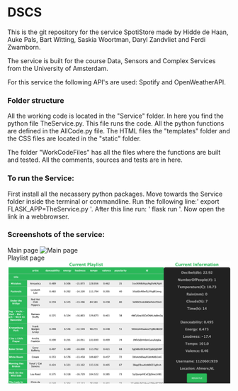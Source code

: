 # DSCS
This is the git repository for the service SpotiStore made by Hidde de Haan, Auke Pals, Bart Witting, Saskia Woortman, Daryl Zandvliet and Ferdi Zwamborn. 

The service is built for the course Data, Sensors and Complex Services from the University of Amsterdam. 

For this service the following API's are used: Spotify and OpenWeatherAPI.

### Folder structure
All the working code is located in the "Service" folder. In here you find the python file TheService.py. This file runs the code. All the python functions are defined in the AllCode.py file. The HTML files the "templates" folder and the CSS files are located in the "static" folder.

The folder "WorkCodeFiles" has all the files where the functions are built and tested. All the comments, sources and tests are in here.

### To run the Service:
First install all the necassery python packages.
Move towards the Service folder inside the terminal or commandline. Run the following line:' export FLASK_APP=TheService.py '. After this line run: ' flask run '. Now open the link in a webbrowser.


### Screenshots of the service:
Main page
![Main page](/ImagesREADMe/landingpage.png)<br/>
Playlist page
![Playlist page](/ImagesREADMe/playlistpage.png)<br/>
